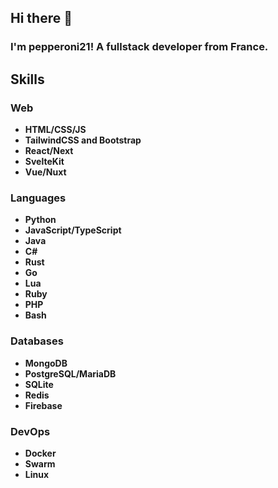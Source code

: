 ## Hi there 👋
### I'm pepperoni21! A fullstack developer from France.

## Skills
### Web
- **HTML/CSS/JS**
- **TailwindCSS and Bootstrap**
- **React/Next**
- **SvelteKit**
- **Vue/Nuxt**
### Languages
- **Python**
- **JavaScript/TypeScript**
- **Java**
- **C#**
- **Rust**
- **Go**
- **Lua**
- **Ruby**
- **PHP**
- **Bash**
### Databases
- **MongoDB**
- **PostgreSQL/MariaDB**
- **SQLite**
- **Redis**
- **Firebase**
### DevOps
- **Docker**
- **Swarm**
- **Linux**